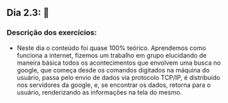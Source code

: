 ## Dia 2.3: :closed_book:

### Descrição dos exercícios:

- Neste dia o conteúdo foi quase 100% teórico. Aprendemos como funciona a internet, fizemos um trabalho em grupo elucidando de maneira básica todos os acontecimentos que envolvem uma busca no google, que começa desde os comandos digitados na máquina do usuário, passa pelo envio de dados via protocolo TCP/IP, é distribuído nos servidores da google, e, se encontrar os dados, retorna para o usuário, renderizando as informações na tela do mesmo.
